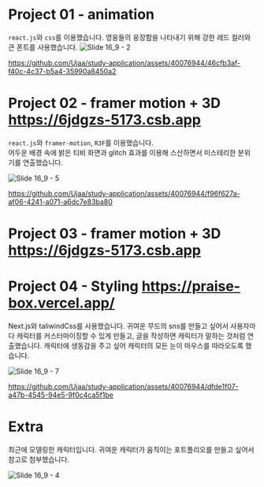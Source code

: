 # Project 01 - animation
`react.js`와 `css`를 이용했습니다. 영웅들의 웅장함을 나타내기 위해 강한 레드 컬러와 큰 폰트를 사용했습니다.
![Slide 16_9 - 2](https://github.com/Ujaa/study-application/assets/40076944/3110dab7-acdb-4ace-9a53-57e912ce31ff)

https://github.com/Ujaa/study-application/assets/40076944/46cfb3af-f40c-4c37-b5a4-35990a8450a2

# Project 02 - framer motion + 3D https://6jdgzs-5173.csb.app
`react.js`와 `framer-motion`, `R3F`를 이용했습니다.<br/>
어두운 배경 속에 밝은 티비 화면과 glitch 효과를 이용해 스산하면서 미스테리한 분위기를 연출했습니다.<br/>

![Slide 16_9 - 5](https://github.com/Ujaa/study-application/assets/40076944/b4fe3240-d5ad-4d3e-a84b-4e7205c3c858)

https://github.com/Ujaa/study-application/assets/40076944/f96f627a-af06-4241-a071-a6dc7e83ba80

# Project 03 - framer motion + 3D https://6jdgzs-5173.csb.app


# Project 04 - Styling https://praise-box.vercel.app/
Next.js와 taliwindCss를 사용했습니다.
귀여운 무드의 sns를 만들고 싶어서 사용자마다 캐릭터를 커스터마이징할 수 있게 만들고, 글을 작성하면 캐릭터가 말하는 것처럼 연출했습니다.
캐릭터에 생동감을 주고 싶어 캐릭터의 모든 눈이 마우스를 따라오도록 했습니다.

![Slide 16_9 - 7](https://github.com/Ujaa/study-application/assets/40076944/c4661156-c471-4fee-9a1a-743b443ff9cc)


https://github.com/Ujaa/study-application/assets/40076944/dfde1f07-a47b-4545-94e5-9f0c4ca5f1be


# Extra
최근에 모델링한 캐릭터입니다. 귀여운 캐릭터가 움직이는 포트폴리오를 만들고 싶어서 참고로 첨부했습니다.

![Slide 16_9 - 4](https://github.com/Ujaa/study-application/assets/40076944/87e03b6b-860c-42e6-8dc8-ca84b3d7501c)
